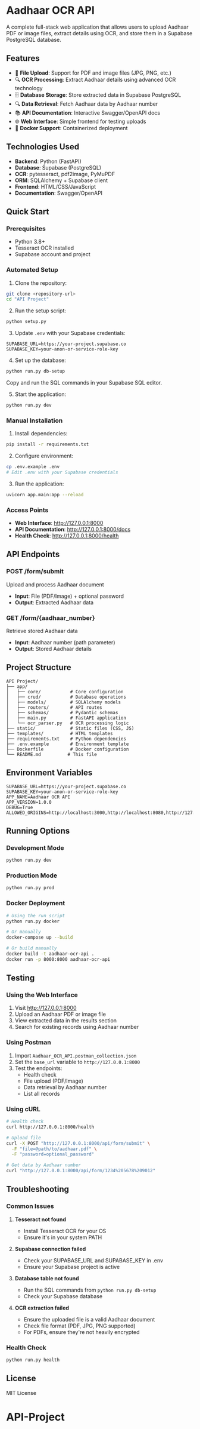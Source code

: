 # Aadhaar OCR API

A complete full-stack web application that allows users to upload Aadhaar PDF or image files, extract details using OCR, and store them in a Supabase PostgreSQL database.

## Features

- 📄 **File Upload**: Support for PDF and image files (JPG, PNG, etc.)
- 🔍 **OCR Processing**: Extract Aadhaar details using advanced OCR technology
- 🗄️ **Database Storage**: Store extracted data in Supabase PostgreSQL
- 🔍 **Data Retrieval**: Fetch Aadhaar data by Aadhaar number
- 📚 **API Documentation**: Interactive Swagger/OpenAPI docs
- 🌐 **Web Interface**: Simple frontend for testing uploads
- 🐳 **Docker Support**: Containerized deployment

## Technologies Used

- **Backend**: Python (FastAPI)
- **Database**: Supabase (PostgreSQL)
- **OCR**: pytesseract, pdf2image, PyMuPDF
- **ORM**: SQLAlchemy + Supabase client
- **Frontend**: HTML/CSS/JavaScript
- **Documentation**: Swagger/OpenAPI

## Quick Start

### Prerequisites

- Python 3.8+
- Tesseract OCR installed
- Supabase account and project

### Automated Setup

1. Clone the repository:
```bash
git clone <repository-url>
cd "API Project"
```

2. Run the setup script:
```bash
python setup.py
```

3. Update `.env` with your Supabase credentials:
```env
SUPABASE_URL=https://your-project.supabase.co
SUPABASE_KEY=your-anon-or-service-role-key
```

4. Set up the database:
```bash
python run.py db-setup
```
Copy and run the SQL commands in your Supabase SQL editor.

5. Start the application:
```bash
python run.py dev
```

### Manual Installation

1. Install dependencies:
```bash
pip install -r requirements.txt
```

2. Configure environment:
```bash
cp .env.example .env
# Edit .env with your Supabase credentials
```

3. Run the application:
```bash
uvicorn app.main:app --reload
```

### Access Points

- **Web Interface**: http://127.0.0.1:8000
- **API Documentation**: http://127.0.0.1:8000/docs
- **Health Check**: http://127.0.0.1:8000/health

## API Endpoints

### POST /form/submit
Upload and process Aadhaar document
- **Input**: File (PDF/Image) + optional password
- **Output**: Extracted Aadhaar data

### GET /form/{aadhaar_number}
Retrieve stored Aadhaar data
- **Input**: Aadhaar number (path parameter)
- **Output**: Stored Aadhaar details

## Project Structure

```
API Project/
├── app/
│   ├── core/           # Core configuration
│   ├── crud/           # Database operations
│   ├── models/         # SQLAlchemy models
│   ├── routers/        # API routes
│   ├── schemas/        # Pydantic schemas
│   ├── main.py         # FastAPI application
│   └── ocr_parser.py   # OCR processing logic
├── static/             # Static files (CSS, JS)
├── templates/          # HTML templates
├── requirements.txt    # Python dependencies
├── .env.example        # Environment template
├── Dockerfile          # Docker configuration
└── README.md          # This file
```

## Environment Variables

```env
SUPABASE_URL=https://your-project.supabase.co
SUPABASE_KEY=your-anon-or-service-role-key
APP_NAME=Aadhaar OCR API
APP_VERSION=1.0.0
DEBUG=True
ALLOWED_ORIGINS=http://localhost:3000,http://localhost:8080,http://127.0.0.1:8000
```

## Running Options

### Development Mode
```bash
python run.py dev
```

### Production Mode
```bash
python run.py prod
```

### Docker Deployment
```bash
# Using the run script
python run.py docker

# Or manually
docker-compose up --build

# Or build manually
docker build -t aadhaar-ocr-api .
docker run -p 8000:8000 aadhaar-ocr-api
```

## Testing

### Using the Web Interface
1. Visit http://127.0.0.1:8000
2. Upload an Aadhaar PDF or image file
3. View extracted data in the results section
4. Search for existing records using Aadhaar number

### Using Postman
1. Import `Aadhaar_OCR_API.postman_collection.json`
2. Set the `base_url` variable to `http://127.0.0.1:8000`
3. Test the endpoints:
   - Health check
   - File upload (PDF/Image)
   - Data retrieval by Aadhaar number
   - List all records

### Using cURL
```bash
# Health check
curl http://127.0.0.1:8000/health

# Upload file
curl -X POST "http://127.0.0.1:8000/api/form/submit" \
  -F "file=@path/to/aadhaar.pdf" \
  -F "password=optional_password"

# Get data by Aadhaar number
curl "http://127.0.0.1:8000/api/form/1234%205678%209012"
```

## Troubleshooting

### Common Issues

1. **Tesseract not found**
   - Install Tesseract OCR for your OS
   - Ensure it's in your system PATH

2. **Supabase connection failed**
   - Check your SUPABASE_URL and SUPABASE_KEY in .env
   - Ensure your Supabase project is active

3. **Database table not found**
   - Run the SQL commands from `python run.py db-setup`
   - Check your Supabase database

4. **OCR extraction failed**
   - Ensure the uploaded file is a valid Aadhaar document
   - Check file format (PDF, JPG, PNG supported)
   - For PDFs, ensure they're not heavily encrypted

### Health Check
```bash
python run.py health
```

## License

MIT License
# API-Project

